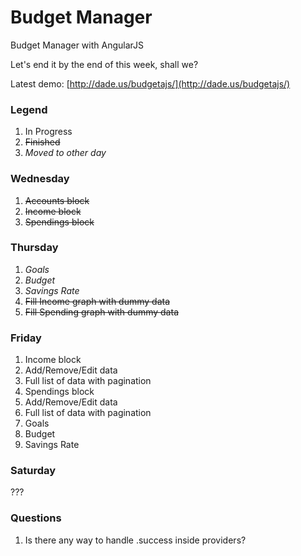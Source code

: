 Budget Manager
==============

Budget Manager with AngularJS

Let's end it by the end of this week, shall we?

Latest demo: [http://dade.us/budgetajs/](http://dade.us/budgetajs/)

### Legend
1. In Progress
2. ~~Finished~~
3. *Moved to other day*

### Wednesday
1. ~~Accounts block~~
2. ~~Income block~~
3. ~~Spendings block~~

### Thursday
1. *Goals*
2. *Budget*
3. *Savings Rate*
4. ~~Fill Income graph with dummy data~~
5. ~~Fill Spending graph with dummy data~~

### Friday
1. Income block
  1. Add/Remove/Edit data
  2. Full list of data with pagination
2. Spendings block
  1. Add/Remove/Edit data
  2. Full list of data with pagination
3. Goals
4. Budget
5. Savings Rate

### Saturday
???

### Questions

1. Is there any way to handle .success inside providers?


